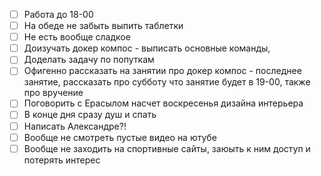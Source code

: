
- [ ] Работа до 18-00
- [ ] На обеде не забыть выпить таблетки
- [ ] Не есть вообще сладкое
- [ ] Доизучать докер компос - выписать основные команды, 
- [ ] Доделать задачу по попуткам
- [ ] Офигенно рассказать на занятии про докер компос - последнее занятие, рассказать про субботу что занятие будет в 19-00, также про вручение
- [ ] Поговорить с Ерасылом насчет воскресенья дизайна интерьера 
- [ ] В конце дня сразу душ и спать
- [ ] Написать Александре?!
- [ ] Вообще не смотреть пустые видео на ютубе
- [ ] Вообще не заходить на спортивные сайты, заюыть к ним доступ и потерять интерес
